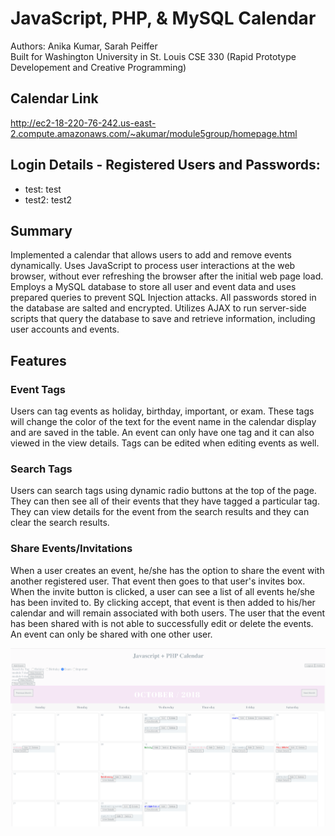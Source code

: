 # JavaScript, PHP, & MySQL Calendar
Authors: Anika Kumar, Sarah Peiffer
<br />Built for Washington University in St. Louis CSE 330 (Rapid Prototype Developement and Creative Programming)

## Calendar Link
http://ec2-18-220-76-242.us-east-2.compute.amazonaws.com/~akumar/module5group/homepage.html

## Login Details - Registered Users and Passwords:
* test: test
* test2: test2

## Summary
Implemented a calendar that allows users to add and remove events dynamically. Uses JavaScript to process user interactions at the web browser, without ever refreshing the browser after the initial web page load. Employs a MySQL database to store all user and event data and uses prepared queries to prevent SQL Injection attacks. All passwords stored in the database are salted and encrypted. Utilizes AJAX to run server-side scripts that query the database to save and retrieve information, including user accounts and events. 

## Features
### Event Tags
Users can tag events as holiday, birthday, important, or exam.  These tags will change the color of the text for the event name in the calendar display and are saved in the table.  An event can only have one tag and it can also viewed in the view details.  Tags can be edited when editing events as well.  
### Search Tags
Users can search tags using dynamic radio buttons at the top of the page.  They can then see all of their events that they have tagged a particular tag.  They can view details for the event from the search results and they can clear the search results.  
### Share Events/Invitations
When a user creates an event, he/she has the option to share the event with another registered user.  That event then goes to that user's invites box.  When the invite button is clicked, a user can see a list of all events he/she has been invited to.  By clicking accept, that event is then added to his/her calendar and will remain associated with both users.  The user that the event has been shared with is not able to successfully edit or delete the events.  An event can only be shared with one other user. 

![Screenshot of Calendar](330calendar.png)

